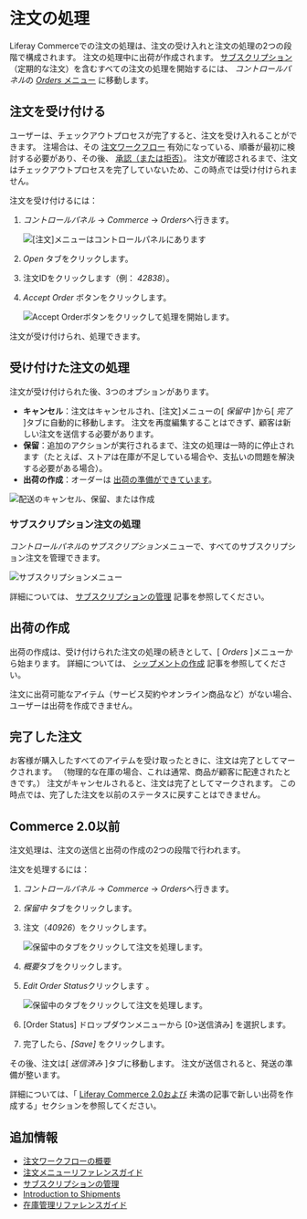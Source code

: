 # 注文の処理

Liferay Commerceでの注文の処理は、注文の受け入れと注文の処理の2つの段階で構成されます。 注文の処理中に出荷が作成されます。 [サブスクリプション](../subscriptions/managing-subscriptions.md) （定期的な注文）を含むすべての注文の処理を開始するには、 *コントロールパネル*の [*Orders* メニュー](./orders-menu-reference-guide.md) に移動します。

## 注文を受け付ける

ユーザーは、チェックアウトプロセスが完了すると、注文を受け入れることができます。 注場合は、その [注文ワークフロー](../order-workflows/enabling-or-disabling-order-workflows.md) 有効になっている、順番が最初に検討する必要があり、その後、 [承認（または拒否）](../order-workflows/approving-or-rejecting-orders-in-order-workflows.md)。 注文が確認されるまで、注文はチェックアウトプロセスを完了していないため、この時点では受け付けられません。

注文を受け付けるには：

1.  *コントロールパネル* → *Commerce* → *Orders*へ行きます。

    ![[注文]メニューはコントロールパネルにあります](./processing-an-order/images/01.png)

2.  *Open* タブをクリックします。

3.  注文IDをクリックします（例： *42838*）。

4.  *Accept Order* ボタンをクリックします。

    ![Accept Orderボタンをクリックして処理を開始します。](./processing-an-order/images/02.png)

注文が受け付けられ、処理できます。

## 受け付けた注文の処理

注文が受け付けられた後、3つのオプションがあります。

  - **キャンセル**：注文はキャンセルされ、[注文]メニューの[ *保留中* ]から[ *完了* ]タブに自動的に移動します。 注文を再度編集することはできず、顧客は新しい注文を送信する必要があります。
  - **保留**：追加のアクションが実行されるまで、注文の処理は一時的に停止されます（たとえば、ストアは在庫が不足している場合や、支払いの問題を解決する必要がある場合）。
  - **出荷の作成**：オーダーは [出荷の準備ができています](../shipments/introduction-to-shipments.md)。

![配送のキャンセル、保留、または作成](./processing-an-order/images/04.png)

### サブスクリプション注文の処理

*コントロールパネル*の*サブスクリプション*メニューで、すべてのサブスクリプション注文を管理できます。

![サブスクリプションメニュー](./processing-an-order/images/03.png)

詳細については、 [サブスクリプションの管理](../subscriptions/managing-subscriptions.md) 記事を参照してください。

## 出荷の作成

出荷の作成は、受け付けられた注文の処理の続きとして、[ *Orders* ]メニューから始まります。 詳細については、 [シップメントの作成](../shipments/creating-a-shipment.md) 記事を参照してください。

注文に出荷可能なアイテム（サービス契約やオンライン商品など）がない場合、ユーザーは出荷を作成できません。

## 完了した注文

お客様が購入したすべてのアイテムを受け取ったときに、注文は完了としてマークされます。 （物理的な在庫の場合、これは通常、商品が顧客に配達されたときです。） 注文がキャンセルされると、注文は完了としてマークされます。 この時点では、完了した注文を以前のステータスに戻すことはできません。

## Commerce 2.0以前

注文処理は、注文の送信と出荷の作成の2つの段階で行われます。

注文を処理するには：

1.  *コントロールパネル* → *Commerce* → *Orders*へ行きます。

2.  *保留中* タブをクリックします。

3.  注文（*40926*）をクリックします。

    ![保留中のタブをクリックして注文を処理します。](./processing-an-order/images/05.png)

4.  *概要*タブをクリックします。

5.  *Edit Order Status*クリックします 。

    ![保留中のタブをクリックして注文を処理します。](./processing-an-order/images/06.png)

6.  [Order Status] ドロップダウンメニューから [0>送信済み</em>] を選択します。

7.  完了したら、*[Save]* をクリックします。

その後、注文は[ *送信済み* ]タブに移動します。 注文が送信されると、発送の準備が整います。

詳細については、「 [Liferay Commerce 2.0および](../shipments/creating-a-shipment.md#creating-a-new-shipment-on-liferay-commerce-2-0-and-below) 未満の記事で新しい出荷を作成する」セクションを参照してください。

## 追加情報

  - [注文ワークフローの概要](../order-workflows/introduction-to-order-workflows.md)
  - [注文メニューリファレンスガイド](./orders-menu-reference-guide.md)
  - [サブスクリプションの管理](../subscriptions/managing-subscriptions.md)
  - [Introduction to Shipments](../shipments/introduction-to-shipments.md)
  - [在庫管理リファレンスガイド](../../managing-a-catalog/managing-inventory/inventory-management-reference-guide.md)

